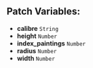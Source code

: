 ## Patch Variables:

* __calibre__ ```String```
* __height__ ```Number```
* __index_paintings__ ```Number```
* __radius__ ```Number```
* __width__ ```Number```

